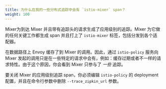 ```yaml
---
title: 为什么在我的一些分布式追踪中会有 `istio-mixer` span？
weight: 100
---
```


Mixer为到达 Mixer 并且带有追踪头的请求生成了应用级别的追踪。Mixer 为它做的任何关键工作都生成 span 并且打上了 `istio-mixer` 标签，包括分发到各个适配器。

在数据路径上 Envoy 缓存了到 Mixer 的调用。因此，通过 `istio-policy` 服务向 Mixer 发起的调用只是在一些特定的请求中会有，例如：缓存过期或者不一样的请求特性。由于这个原因，你会看到 Mixer 只参与了 *一些* 追踪。

要关闭 Mixer 的应用级别追踪 span，你必须编辑 `istio-policy` 的 deployment 配置，并且在命令行参数中删除 `--trace_zipkin_url` 参数。
